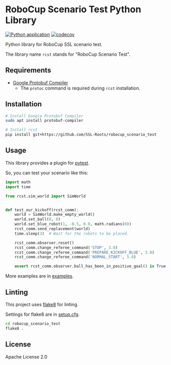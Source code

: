 
# RoboCup Scenario Test Python Library

[![Python application](https://github.com/SSL-Roots/simple_robocup_ssl/actions/workflows/python-app.yml/badge.svg)](https://github.com/SSL-Roots/simple_robocup_ssl/actions/workflows/python-app.yml)
[![codecov](https://codecov.io/gh/SSL-Roots/robocup_scenario_test/graph/badge.svg?token=8MWSNFAOG9)](https://codecov.io/gh/SSL-Roots/robocup_scenario_test)

Python library for RoboCup SSL scenario test.

The library name `rcst` stands for "RoboCup Scenario Test".

## Requirements

- [Google Protobuf Compiler](https://github.com/protocolbuffers/protobuf)
  - The `protoc` command is required during `rcst` installation.

## Installation

```bash
# Install Google Protobuf Compiler
sudo apt install protobuf-compiler

# Install rcst
pip install git+https://github.com/SSL-Roots/robocup_scenario_test
```

## Usage

This library provides a plugin for [pytest](https://docs.pytest.org/en/stable/).

So, you can test your scenario like this:

```python
import math
import time

from rcst.sim_world import SimWorld


def test_our_kickoff(rcst_comm):
    world = SimWorld.make_empty_world()
    world.set_ball(0, 0)
    world.set_blue_robot(1, -0.5, 0.0, math.radians(0))
    rcst_comm.send_replacement(world)
    time.sleep(3)  # Wait for the robots to be placed.

    rcst_comm.observer.reset()
    rcst_comm.change_referee_command('STOP', 3.0)
    rcst_comm.change_referee_command('PREPARE_KICKOFF_BLUE', 3.0)
    rcst_comm.change_referee_command('NORMAL_START', 5.0)

    assert rcst_comm.observer.ball_has_been_in_positive_goal() is True
```

More examples are in [examples](examples).

## Linting

This project uses [flake8](https://flake8.pycqa.org/en/latest/) for linting.

Settings for flake8 are in [setup.cfg](setup.cfg).

```bash
cd robocup_scenario_test
flake8 .
```

## License

Apache License 2.0
